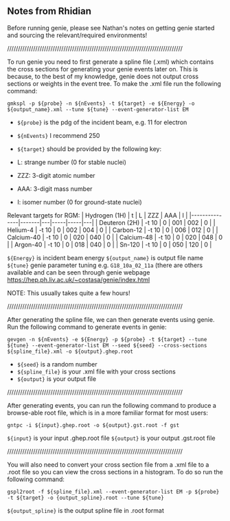 ## Notes from Rhidian

Before running genie, please see Nathan's notes on getting genie started and sourcing the relevant/required environments!

/////////////////////////////////////////////////////////////////////////////////

To run genie you need to first generate a spline file (.xml) which contains the cross sections for generating your genie events later on. This is because, to the best of my knowledge, genie does not output cross sections or weights in the event tree. To make the .xml file run the following command:

`gmkspl -p ${probe} -n ${nEvents} -t ${target} -e ${Energy} -o ${output_name}.xml --tune ${tune} --event-generator-list EM`

* `${probe}` is the pdg of the incident beam, e.g. 11 for electron
* `${nEvents}` I recommend 250
* `${target}` should be provided by the following key:

* L: strange number (0 for stable nuclei)
* ZZZ: 3-digit atomic number
* AAA: 3-digit mass number
* I: isomer number (0 for ground-state nuclei)

Relevant targets for RGM:
| Hydrogen (1H) |   t   | L | ZZZ | AAA | I |
|---------------|-------|---|-----|-----|---|
| Deuteron (2H) | -t 10 | 0 | 001 | 002 | 0 |
| Helium-4      | -t 10 | 0 | 002 | 004 | 0 |
| Carbon-12     | -t 10 | 0 | 006 | 012 | 0 |
| Calcium-40    | -t 10 | 0 | 020 | 040 | 0 |
| Calcium-48    | -t 10 | 0 | 020 | 048 | 0 |
| Argon-40      | -t 10 | 0 | 018 | 040 | 0 |
| Sn-120        | -t 10 | 0 | 050 | 120 | 0 |

`${Energy}` is incident beam energy
`${output_name}` is output file name
`${tune}` genie parameter tuning e.g. `G18_10a_02_11a` (there are others available and can be seen through genie webpage https://hep.ph.liv.ac.uk/~costasa/genie/index.html

NOTE: This usually takes quite a few hours!

/////////////////////////////////////////////////////////////////////////////////

After generating the spline file, we can then generate events using genie. Run the following command to generate events in genie:

`gevgen -n ${nEvents} -e ${Energy} -p ${probe} -t ${target} --tune ${tune} --event-generator-list EM --seed ${seed} --cross-sections ${spline_file}.xml -o ${output}.ghep.root`

* `${seed}` is a random number
* `${spline_file}` is your .xml file with your cross sections
* `${output}` is your output file

/////////////////////////////////////////////////////////////////////////////////

After generating events, you can run the following command to produce a browse-able root file, which is in a more familiar format for most users:

`gntpc -i ${input}.ghep.root -o ${output}.gst.root -f gst`

`${input}` is your input .ghep.root file
`${output}` is your output .gst.root file

/////////////////////////////////////////////////////////////////////////////////

You will also need to convert your cross section file from a .xml file to a .root file so you can view the cross sections in a histogram. To do so run the following command:

`gspl2root -f ${spline_file}.xml --event-generator-list EM -p ${probe} -t ${target} -o {output_spline}.root --tune ${tune}`

`${output_spline}` is the output spline file in .root format

